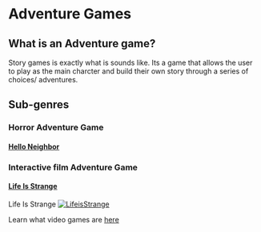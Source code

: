 # Adventure Games

## What is an Adventure game?
Story games is exactly what is sounds like. Its a game that allows the user to play as the main charcter and build their own story through a series of choices/ adventures.
## Sub-genres
### Horror Adventure Game
#### [Hello Neighbor](helloneigh/neighbor.md) 


### Interactive film Adventure Game
#### [Life Is Strange](strangelife/strangelife.md)
Life Is Strange 
[![LifeisStrange](https://upload.wikimedia.org/wikipedia/commons/0/09/Life_Is_Strange.png)](https://lifeisstrange.square-enix-games.com/en-us)


Learn what video games are [here][another place]

[another place]: https://github.com/319SoftDev/wiki-project-group-row-2/blob/main/videogame/readme.md

